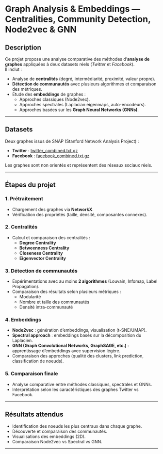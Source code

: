 # Graph Analysis & Embeddings — Centralities, Community Detection, Node2vec & GNN

##  Description
Ce projet propose une analyse comparative des méthodes d’**analyse de graphes** appliquées à deux datasets réels (*Twitter* et *Facebook*).  
Il inclut :
- Analyse de **centralités** (degré, intermédiarité, proximité, valeur propre).  
- **Détection de communautés** avec plusieurs algorithmes et comparaison des métriques.  
- Étude des **embeddings** de graphes :
  - Approches classiques (Node2vec).  
  - Approches spectrales (Laplacian eigenmaps, auto-encodeurs).  
  - Approches basées sur les **Graph Neural Networks (GNNs)**.  

---

##  Datasets
Deux graphes issus de SNAP (Stanford Network Analysis Project) :

- **Twitter** : [twitter_combined.txt.gz](https://snap.stanford.edu/data/twitter_combined.txt.gz)  
- **Facebook** : [facebook_combined.txt.gz](https://snap.stanford.edu/data/facebook_combined.txt.gz)  

Les graphes sont non orientés et représentent des réseaux sociaux réels.

---

##  Étapes du projet

### 1. Prétraitement
- Chargement des graphes via **NetworkX**.  
- Vérification des propriétés (taille, densité, composantes connexes).  

### 2. Centralités
- Calcul et comparaison des centralités :  
  - **Degree Centrality**  
  - **Betweenness Centrality**  
  - **Closeness Centrality**  
  - **Eigenvector Centrality**  

### 3. Détection de communautés
- Expérimentations avec au moins **2 algorithmes** (Louvain, Infomap, Label Propagation).  
- Comparaison des résultats selon plusieurs métriques :  
  - Modularité  
  - Nombre et taille des communautés  
  - Densité intra-communauté  

### 4. Embeddings
- **Node2vec** : génération d’embeddings, visualisation (t-SNE/UMAP).  
- **Spectral approach** : embeddings basés sur la décomposition du Laplacien.  
- **GNN (Graph Convolutional Networks, GraphSAGE, etc.)** : apprentissage d’embeddings avec supervision légère.  
- Comparaison des approches (qualité des clusters, link prediction, classification de noeuds).  

### 5. Comparaison finale
- Analyse comparative entre méthodes classiques, spectrales et GNNs.  
- Interprétation selon les caractéristiques des graphes Twitter vs Facebook.  

---

## Résultats attendus
- Identification des noeuds les plus centraux dans chaque graphe.  
- Découverte et comparaison des communautés.  
- Visualisations des embeddings (2D).  
- Comparaison Node2vec vs Spectral vs GNN.  

---
